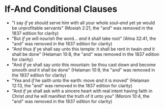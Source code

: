 # If-And Conditional Clauses

*   "I say *if* ye should serve him with all your whole soul–*and* yet ye would
be unprofitable servants" (Mosiah 2:21, the "and" was removed in the 1837 edition
for clarity)
*   "But *if* ye will nourish the word... *and* it shall take root" (Alma 32:41,
the "and" was removed in the 1837 edition for clarity)
*   "And thus *if* ye shall say unto this temple: it shall be rent in twain *and*
it shall be done" (Helaman 10:8, the "and" was removed in the 1837 edition for
clarity)
*   "And *if* ye shall say unto this mountain: be thou cast down and become
smooth *and* it shall be done" (Helaman 10:9, the "and" was removed in the 1837
edition for clarity)
*   "Yea and *if* he saith unto the earth: move *and* it is moved" (Helaman 12:13,
the "and" was removed in the 1837 edition for clarity)
*   "And *if* ye shall ask with a sincere heart with real intent having faith in
Christ *and* he will manifest the truth of it unto you" (Moroni 10:4, the "and"
was removed in the 1837 edition for clarity)